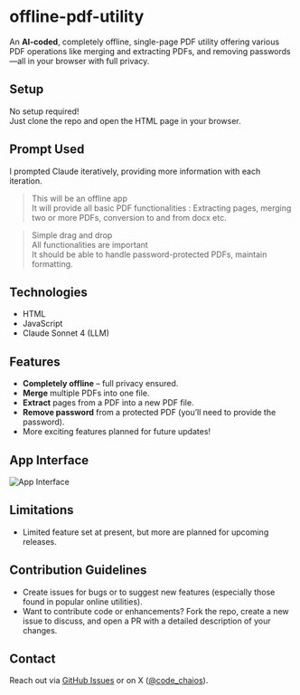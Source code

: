 # offline-pdf-utility

An **AI-coded**, completely offline, single-page PDF utility offering various PDF operations like merging and extracting PDFs, and removing passwords—all in your browser with full privacy.

## Setup

No setup required!  
Just clone the repo and open the HTML page in your browser.

## Prompt Used

I prompted Claude iteratively, providing more information with each iteration.

> This will be an offline app  
> It will provide all basic PDF functionalities : Extracting pages, merging two or more PDFs, conversion to and from docx etc.

> Simple drag and drop  
> All functionalities are important  
> It should be able to handle password-protected PDFs, maintain formatting.

## Technologies

- HTML
- JavaScript
- Claude Sonnet 4 (LLM)

## Features

- **Completely offline** – full privacy ensured.
- **Merge** multiple PDFs into one file.
- **Extract** pages from a PDF into a new PDF file.
- **Remove password** from a protected PDF (you’ll need to provide the password).
- More exciting features planned for future updates!

## App Interface

![App Interface](https://github.com/user-attachments/assets/4e4fb33f-7aba-4d1a-9a93-d7c707697b6a)

## Limitations

- Limited feature set at present, but more are planned for upcoming releases.

## Contribution Guidelines

- Create issues for bugs or to suggest new features (especially those found in popular online utilities).
- Want to contribute code or enhancements? Fork the repo, create a new issue to discuss, and open a PR with a detailed description of your changes.

## Contact

Reach out via [GitHub Issues](../../issues) or on X ([@code_chaios](https://x.com/code_chaios)).
